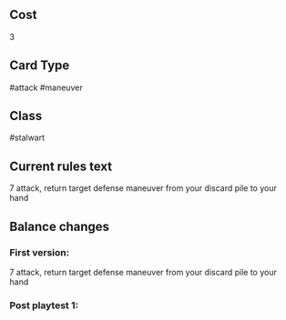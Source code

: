 ## Cost
3
## Card Type
#attack #maneuver 
## Class
#stalwart 
## Current rules text
7 attack, return target defense maneuver from your discard pile to your hand
## Balance changes
### First version:
7 attack, return target defense maneuver from your discard pile to your hand
### Post playtest 1:
